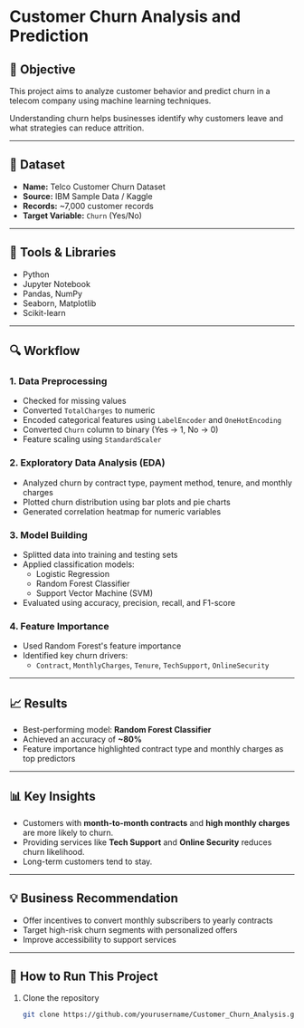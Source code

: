 # Customer Churn Analysis and Prediction

## 📌 Objective
This project aims to analyze customer behavior and predict churn in a telecom company using machine learning techniques.

Understanding churn helps businesses identify why customers leave and what strategies can reduce attrition.

---

## 📂 Dataset
- **Name:** Telco Customer Churn Dataset
- **Source:** IBM Sample Data / Kaggle
- **Records:** ~7,000 customer records
- **Target Variable:** `Churn` (Yes/No)

---

## 🧰 Tools & Libraries
- Python
- Jupyter Notebook
- Pandas, NumPy
- Seaborn, Matplotlib
- Scikit-learn

---

## 🔍 Workflow

### 1. Data Preprocessing
- Checked for missing values
- Converted `TotalCharges` to numeric
- Encoded categorical features using `LabelEncoder` and `OneHotEncoding`
- Converted `Churn` column to binary (Yes → 1, No → 0)
- Feature scaling using `StandardScaler`

### 2. Exploratory Data Analysis (EDA)
- Analyzed churn by contract type, payment method, tenure, and monthly charges
- Plotted churn distribution using bar plots and pie charts
- Generated correlation heatmap for numeric variables

### 3. Model Building
- Splitted data into training and testing sets
- Applied classification models:
  - Logistic Regression
  - Random Forest Classifier
  - Support Vector Machine (SVM)
- Evaluated using accuracy, precision, recall, and F1-score

### 4. Feature Importance
- Used Random Forest's feature importance
- Identified key churn drivers:
  - `Contract`, `MonthlyCharges`, `Tenure`, `TechSupport`, `OnlineSecurity`

---

## 📈 Results
- Best-performing model: **Random Forest Classifier**
- Achieved an accuracy of **~80%**
- Feature importance highlighted contract type and monthly charges as top predictors

---

## 📊 Key Insights
- Customers with **month-to-month contracts** and **high monthly charges** are more likely to churn.
- Providing services like **Tech Support** and **Online Security** reduces churn likelihood.
- Long-term customers tend to stay.

---

## 💡 Business Recommendation
- Offer incentives to convert monthly subscribers to yearly contracts
- Target high-risk churn segments with personalized offers
- Improve accessibility to support services

---

## 🏁 How to Run This Project

1. Clone the repository  
   ```bash
   git clone https://github.com/yourusername/Customer_Churn_Analysis.git

